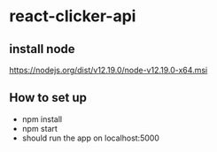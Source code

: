 # react-clicker-api

## install node
https://nodejs.org/dist/v12.19.0/node-v12.19.0-x64.msi

## How to set up
* npm install
* npm start
* should run the app on localhost:5000
